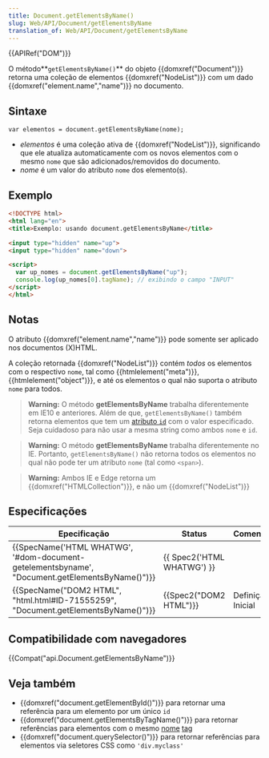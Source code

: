```yaml
---
title: Document.getElementsByName()
slug: Web/API/Document/getElementsByName
translation_of: Web/API/Document/getElementsByName
---
```

{{APIRef("DOM")}}

O método**`getElementsByName()`** do objeto {{domxref("Document")}} retorna uma coleção de elementos {{domxref("NodeList")}} com um dado {{domxref("element.name","name")}} no documento.

## Sintaxe

    var elementos = document.getElementsByName(nome);

- _elementos_ é uma coleção ativa de {{domxref("NodeList")}}, significando que ele atualiza automaticamente com os novos elementos com o mesmo `nome` que são adicionados/removidos do documento.
- _nome_ é um valor do atributo `nome` dos elemento(s).

## Exemplo

```html
<!DOCTYPE html>
<html lang="en">
<title>Exemplo: usando document.getElementsByName</title>

<input type="hidden" name="up">
<input type="hidden" name="down">

<script>
  var up_nomes = document.getElementsByName("up");
  console.log(up_nomes[0].tagName); // exibindo o campo "INPUT"
</script>
</html>
```

## Notas

O atributo {{domxref("element.name","name")}} pode somente ser aplicado nos documentos (X)HTML.

A coleção retornada {{domxref("NodeList")}} contém _todos_ os elementos com o respectivo `nome`, tal como {{htmlelement("meta")}}, {{htmlelement("object")}}, e até os elementos o qual não suporta o atributo `nome` para todos.

> **Warning:** O método **getElementsByName** trabalha diferentemente em IE10 e anteriores. Além de que, `getElementsByName()` também retorna elementos que tem um [atributo `id`](/pt-BR/docs/Web/HTML/Global_attributes/id) com o valor especificado. Seja cuidadoso para não usar a mesma string como ambos `nome` e `id`.

> **Warning:** O método **getElementsByName** trabalha diferentemente no IE. Portanto, `getElementsByName()` não retorna todos os elementos no qual não pode ter um atributo `nome` (tal como `<span>`).

> **Warning:** Ambos IE e Edge retorna um {{domxref("HTMLCollection")}}, e não um {{domxref("NodeList")}}

## Especificações

| Epecificação                                                                                                                 | Status                               | Comentário        |
| ---------------------------------------------------------------------------------------------------------------------------- | ------------------------------------ | ----------------- |
| {{SpecName('HTML WHATWG', '#dom-document-getelementsbyname', "Document.getElementsByName()")}} | {{ Spec2('HTML WHATWG') }} |                   |
| {{SpecName("DOM2 HTML", "html.html#ID-71555259", "Document.getElementsByName()")}}                 | {{Spec2("DOM2 HTML")}}         | Definição Inicial |

## Compatibilidade com navegadores

{{Compat("api.Document.getElementsByName")}}

## Veja também

- {{domxref("document.getElementById()")}} para retornar uma referência para um elemento por um único `id`
- {{domxref("document.getElementsByTagName()")}} para retornar referências para elementos com o mesmo [nome](/pt-BR/docs/Web/API/Element/tagName) [tag](/pt-BR/docs/Web/API/Element/tagName)
- {{domxref("document.querySelector()")}} para retornar referências para elementos via seletores CSS como `'div.myclass'`
